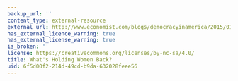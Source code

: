 ```yaml
---
backup_url: ''
content_type: external-resource
external_url: http://www.economist.com/blogs/democracyinamerica/2015/01/women-and-work
has_external_licence_warning: true
has_external_license_warning: true
is_broken: ''
license: https://creativecommons.org/licenses/by-nc-sa/4.0/
title: What's Holding Women Back?
uid: 6f5d00f2-214d-49cd-b9da-632028feee56
---
```

